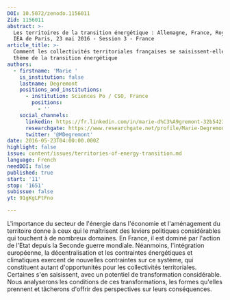 ```yaml
---
DOI: 10.5072/zenodo.1156011
Zid: 1156011
abstract: >-
  Les territoires de la transition énergétique : Allemagne, France, Royaume-Uni.
  IEA de Paris, 23 mai 2016 - Session 3 - France
article_title: >-
  Comment les collectivités territoriales françaises se saisissent-elles du
  thème de la transition énergétique
authors:
  - firstname: 'Marie '
    is_institution: false
    lastname: Degremont
    positions_and_institutions:
      - institution: Sciences Po / CSO, France
        positions:
          - ''
    social_channels:
      linkedin: https://fr.linkedin.com/in/marie-d%C3%A9gremont-32b54232/fr
      researchgate: https://www.researchgate.net/profile/Marie-Degremont
      twitter: '@MDegremont'
date: 2016-05-23T04:00:00.000Z
highlight: false
issue: content/issues/territories-of-energy-transition.md
language: French
needDOI: false
published: true
start: '11'
stop: '1651'
subissue: false
yt: 91gKgLPtFno

---
```


L'importance du secteur de l'énergie dans l'économie et l'aménagement du territoire donne à ceux qui le maîtrisent des leviers politiques considérables qui touchent à de nombreux domaines. En France, il est dominé par l'action de l'Etat depuis la Seconde guerre mondiale. Néanmoins, l'intégration européenne, la décentralisation et les contraintes énergétiques et climatiques exercent de nouvelles contraintes sur ce système, qui constituent autant d'opportunités pour les collectivités territoriales. Certaines s'en saisissent, avec un potentiel de transformation considérable. Nous analyserons les conditions de ces transformations, les formes qu'elles prennent et tâcherons d'offrir des perspectives sur leurs conséquences.

<Youtube yt="91gKgLPtFno" caption="Comment les collectivités territoriales françaises se saisissent-elles du thème de la transition énergétique" start="11" stop="1651"></Youtube>